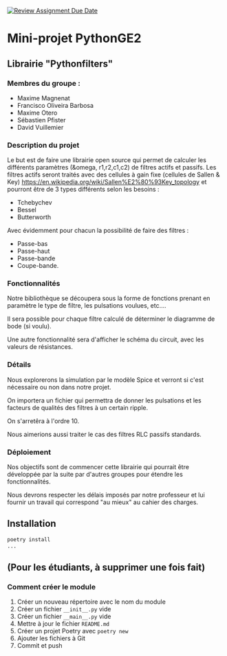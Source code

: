 [![Review Assignment Due Date](https://classroom.github.com/assets/deadline-readme-button-22041afd0340ce965d47ae6ef1cefeee28c7c493a6346c4f15d667ab976d596c.svg)](https://classroom.github.com/a/oOQR1xPR)
# Mini-projet PythonGE2 
## Librairie "Pythonfilters"

### Membres du groupe :
- Maxime Magnenat
- Francisco Oliveira Barbosa
- Maxime Otero
- Sébastien Pfister
- David Vuillemier

### Description du projet 
Le but est de faire une librairie open source qui permet de calculer les différents paramètres (&omega, r1,r2,c1,c2) de filtres actifs et passifs.
Les filtres actifs seront traités avec des cellules à gain fixe (cellules de Sallen & Key) https://en.wikipedia.org/wiki/Sallen%E2%80%93Key_topology et pourront être de 3 types différents selon les besoins :
- Tchebychev
- Bessel
- Butterworth

Avec évidemment pour chacun la possibilité de faire des filtres :
- Passe-bas
- Passe-haut
- Passe-bande
- Coupe-bande.

### Fonctionnalités
Notre bibliothèque se découpera sous la forme de fonctions prenant en paramètre le type de filtre, les pulsations voulues, etc....

Il sera possible pour chaque filtre calculé de déterminer le diagramme de bode (si voulu).

Une autre fonctionnalité sera d'afficher le schéma du circuit, avec les valeurs de résistances.

### Détails
Nous explorerons la simulation par le modèle Spice et verront si c'est nécessaire ou non dans notre projet.

On importera un fichier qui permettra de donner les pulsations et les facteurs de qualités des filtres à un certain ripple.

On s'arretêra à l'ordre 10.

Nous aimerions aussi traiter le cas des filtres RLC passifs standards.

### Déploiement

Nos objectifs sont de commencer cette librairie qui pourrait être développée par la suite par d'autres groupes pour étendre les fonctionnalités.

Nous devrons respecter les délais imposés par notre professeur et lui fournir un travail qui correspond "au mieux" au cahier des charges.

## Installation

```bash
poetry install
...
```

## (Pour les étudiants, à supprimer une fois fait)

### Comment créer le module

1. Créer un nouveau répertoire avec le nom du module
2. Créer un fichier `__init__.py` vide
3. Créer un fichier `__main__.py` vide
4. Mettre à jour le fichier `README.md`
5. Créer un projet Poetry avec `poetry new`
6. Ajouter les fichiers à Git
7. Commit et push
